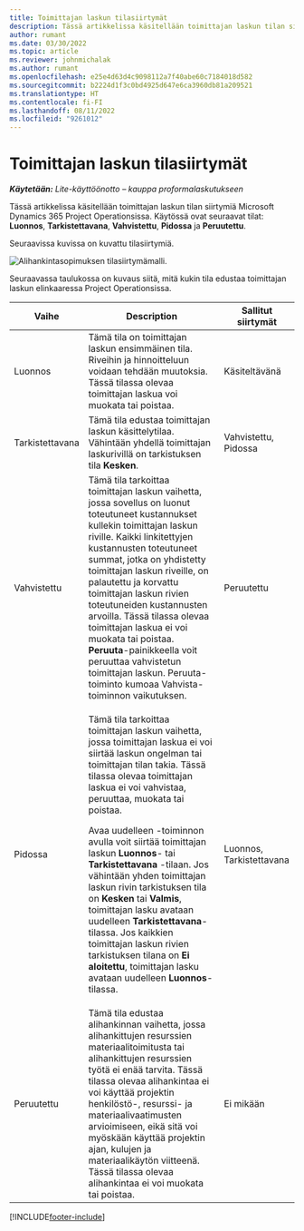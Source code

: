 ```yaml
---
title: Toimittajan laskun tilasiirtymät
description: Tässä artikkelissa käsitellään toimittajan laskun tilan siirtymiä Microsoft Dynamics 365 Project Operationsissa.
author: rumant
ms.date: 03/30/2022
ms.topic: article
ms.reviewer: johnmichalak
ms.author: rumant
ms.openlocfilehash: e25e4d63d4c9098112a7f40abe60c7184018d582
ms.sourcegitcommit: b2224d1f3c0bd4925d647e6ca3960db81a209521
ms.translationtype: HT
ms.contentlocale: fi-FI
ms.lasthandoff: 08/11/2022
ms.locfileid: "9261012"
---
```

# <a name="state-transitions-on-a-vendor-invoice"></a>Toimittajan laskun tilasiirtymät

_**Käytetään:** Lite-käyttöönotto – kauppa proformalaskutukseen_

Tässä artikkelissa käsitellään toimittajan laskun tilan siirtymiä Microsoft Dynamics 365 Project Operationsissa. Käytössä ovat seuraavat tilat: **Luonnos**, **Tarkistettavana**, **Vahvistettu**, **Pidossa** ja **Peruutettu**.

Seuraavissa kuvissa on kuvattu tilasiirtymiä.

![Alihankintasopimuksen tilasiirtymämalli.](../media/VI_State_Model.jpg)

Seuraavassa taulukossa on kuvaus siitä, mitä kukin tila edustaa toimittajan laskun elinkaaressa Project Operationsissa.

| Vaihe | Description | Sallitut siirtymät |
| --- | --- | --- |
| Luonnos | Tämä tila on toimittajan laskun ensimmäinen tila. Riveihin ja hinnoitteluun voidaan tehdään muutoksia. Tässä tilassa olevaa toimittajan laskua voi muokata tai poistaa. | Käsiteltävänä |
| Tarkistettavana | Tämä tila edustaa toimittajan laskun käsittelytilaa. Vähintään yhdellä toimittajan laskurivillä on tarkistuksen tila **Kesken**. | Vahvistettu, Pidossa |
| Vahvistettu | Tämä tila tarkoittaa toimittajan laskun vaihetta, jossa sovellus on luonut toteutuneet kustannukset kullekin toimittajan laskun riville. Kaikki linkitettyjen kustannusten toteutuneet summat, jotka on yhdistetty toimittajan laskun riveille, on palautettu ja korvattu toimittajan laskun rivien toteutuneiden kustannusten arvoilla. Tässä tilassa olevaa toimittajan laskua ei voi muokata tai poistaa. **Peruuta**-painikkeella voit peruuttaa vahvistetun toimittajan laskun. Peruuta-toiminto kumoaa Vahvista-toiminnon vaikutuksen. | Peruutettu |
| Pidossa | <p>Tämä tila tarkoittaa toimittajan laskun vaihetta, jossa toimittajan laskua ei voi siirtää laskun ongelman tai toimittajan tilan takia. Tässä tilassa olevaa toimittajan laskua ei voi vahvistaa, peruuttaa, muokata tai poistaa.</p><p>Avaa uudelleen -toiminnon avulla voit siirtää toimittajan laskun **Luonnos**- tai **Tarkistettavana** -tilaan. Jos vähintään yhden toimittajan laskun rivin tarkistuksen tila on **Kesken** tai **Valmis**, toimittajan lasku avataan uudelleen **Tarkistettavana**-tilassa. Jos kaikkien toimittajan laskun rivien tarkistuksen tilana on **Ei aloitettu**, toimittajan lasku avataan uudelleen **Luonnos**-tilassa.</p> | Luonnos, Tarkistettavana |
| Peruutettu | Tämä tila edustaa alihankinnan vaihetta, jossa alihankittujen resurssien materiaalitoimitusta tai alihankittujen resurssien työtä ei enää tarvita. Tässä tilassa olevaa alihankintaa ei voi käyttää projektin henkilöstö-, resurssi- ja materiaalivaatimusten arvioimiseen, eikä sitä voi myöskään käyttää projektin ajan, kulujen ja materiaalikäytön viitteenä. Tässä tilassa olevaa alihankintaa ei voi muokata tai poistaa. | Ei mikään |

[!INCLUDE[footer-include](../../includes/footer-banner.md)]

